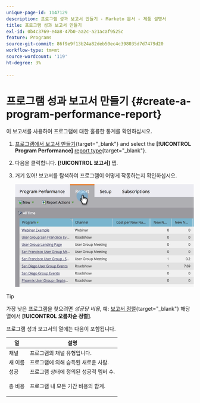 ```yaml
---
unique-page-id: 1147129
description: 프로그램 성과 보고서 만들기 - Marketo 문서 - 제품 설명서
title: 프로그램 성과 보고서 만들기
exl-id: 0b4c3769-e4a8-47b0-aa2c-a21acaf9525c
feature: Programs
source-git-commit: 86f9e9f13b24a82deb50ec4c398035d7d7479d20
workflow-type: tm+mt
source-wordcount: '119'
ht-degree: 3%

---
```


# 프로그램 성과 보고서 만들기 {#create-a-program-performance-report}

이 보고서를 사용하여 프로그램에 대한 훌륭한 통계를 확인하십시오.

1. [프로그램에서 보고서 만들기](/help/marketo/product-docs/reporting/basic-reporting/creating-reports/create-a-report-in-a-program.md){target="_blank"} and select the **[!UICONTROL Program Performance]** [report type](/help/marketo/product-docs/reporting/basic-reporting/report-types/report-type-overview.md){target="_blank"}.
1. 다음을 클릭합니다. **[!UICONTROL 보고서]** 탭.
1. 거기 있어! 보고서를 탐색하여 프로그램이 어떻게 작동하는지 확인하십시오.

   ![](assets/image2014-9-18-17-3a23-3a2.png)

>[!TIP]
>
>가장 낮은 프로그램을 찾으려면 *성공당 비용*, 예: [보고서 정렬](/help/marketo/product-docs/reporting/basic-reporting/editing-reports/sort-report-on-columns.md){target="_blank"} 해당 열에서 **[!UICONTROL 오름차순 정렬]**.

프로그램 성과 보고서의 열에는 다음이 포함됩니다.

<table> 
 <thead> 
  <tr> 
   <th>열</th> 
   <th>설명</th> 
  </tr> 
 </thead> 
 <tbody> 
  <tr> 
   <td>채널</td> 
   <td>프로그램의 채널 유형입니다.</td> 
  </tr> 
  <tr> 
   <td>새 이름</td> 
   <td>프로그램에 의해 습득된 새로운 사람.</td> 
  </tr> 
  <tr> 
   <td>성공</td> 
   <td>프로그램 상태에 정의된 성공적 멤버 수. </td> 
  </tr> 
  <tr> 
   <td>총 비용</td> 
   <td><p>프로그램 내 모든 기간 비용의 합계.</p></td> 
  </tr> 
 </tbody> 
</table>
